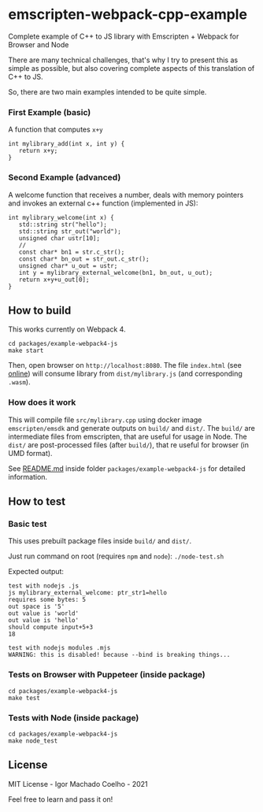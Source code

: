 # emscripten-webpack-cpp-example
Complete example of C++ to JS library with Emscripten + Webpack for Browser and Node

There are many technical challenges, that's why I try to present this as simple as possible,
but also covering complete aspects of this translation of C++ to JS.

So, there are two main examples intended to be quite simple.

### First Example (basic)

A function that computes `x+y`

```
int mylibrary_add(int x, int y) {
   return x+y;
}
```

### Second Example (advanced)

A welcome function that receives a number, deals with memory pointers and invokes an external
c++ function (implemented in JS):

```
int mylibrary_welcome(int x) {
   std::string str("hello");
   std::string str_out("world");
   unsigned char ustr[10];
   //
   const char* bn1 = str.c_str();
   const char* bn_out = str_out.c_str();
   unsigned char* u_out = ustr;
   int y = mylibrary_external_welcome(bn1, bn_out, u_out);
   return x+y+u_out[0];
}
```

## How to build

This works currently on Webpack 4.

```
cd packages/example-webpack4-js
make start
```

Then, open browser on `http://localhost:8080`. 
The file `index.html` (see [online](https://igormcoelho.github.io/emscripten-webpack-cpp-example/packages/example-webpack4-js/)) will consume library from `dist/mylibrary.js` (and corresponding `.wasm`).

### How does it work

This will compile file `src/mylibrary.cpp` using docker image `emscripten/emsdk` and generate outputs on `build/` and `dist/`.
The `build/` are intermediate files from emscripten, that are useful for usage in Node.
The `dist/` are post-processed files (after `build/`), that re useful for browser (in UMD format).

See [README.md](./packages/example-webpack4-js) inside folder `packages/example-webpack4-js` for
detailed information.

## How to test

### Basic test

This uses prebuilt package files inside `build/` and `dist/`.

Just run command on root (requires `npm` and `node`): `./node-test.sh`

Expected output:

```
test with nodejs .js
js mylibrary_external_welcome: ptr_str1=hello
requires some bytes: 5
out space is '5'
out value is 'world'
out value is 'hello'
should compute input+5+3
18

test with nodejs modules .mjs
WARNING: this is disabled! because --bind is breaking things...
```

### Tests on Browser with Puppeteer (inside package)

```
cd packages/example-webpack4-js
make test
```

### Tests with Node (inside package)

```
cd packages/example-webpack4-js
make node_test
```

## License 

MIT License - Igor Machado Coelho - 2021

Feel free to learn and pass it on!